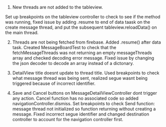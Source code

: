 1. New threads are not added to the tableview.

  Set up breakpoints on the tableview controller to check to see if the method was running, fixed issue by adding .resume to end of data taask on the create message thread, and put the subsequent tableview.reloadData() on the main thread.
  
  
  2. Threads are not being fetched from firebase.
  Added .resume() after data task.  Created MessageBoardTest to check that the fetchMessageThreads was not returning an empty messageThreads array and checked decoding error message.
  Fixed issue by changing the json decoder to decode an array instead of a dictonary.
  
  3. DetailView title doesnt update to thread title.
  Used breakpoints to check what message thread was being sent, realized segue wasnt being triggered because of incorrect identifier.
  
  4. Save and Cancel buttons on MessageDetailViewController dont trigger any action. 
  Cancel function has no associated code so added navigationController.dismiss.
  Set breakpoints to check Send function: message thread not initialized so function returning without creating a message.
  Fixed incorrect segue identifier and changed destination controller to account for the navigation controller first.
  
  
  
  
  

